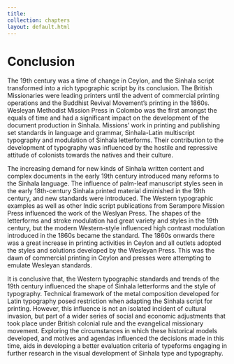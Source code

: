 ```yaml
---
title:
collection: chapters
layout: default.html
---
```


# Conclusion

The 19th century was a time of change in Ceylon, and the Sinhala script transformed into a rich typographic script by its conclusion. The British Missionaries were leading printers until the advent of commercial printing operations and the Buddhist Revival Movement’s printing in the 1860s. Wesleyan Methodist Mission Press in Colombo was the first amongst the equals of time and had a significant impact on the development of the document production in Sinhala. Missions’ work in printing and publishing set standards in language and grammar, Sinhala-Latin multiscript typography and modulation of Sinhala letterforms. Their contribution to the development of typography was influenced by the hostile and repressive attitude of colonists towards the natives and their culture.

The increasing demand for new kinds of Sinhala written content and complex documents in the early 19th century introduced many reforms to the Sinhala language. The influence of palm-leaf manuscript styles seen in the early 18th-century Sinhala printed material diminished in the 19th century, and new standards were introduced. The Western typographic examples as well as other Indic script publications from Serampore Mission Press influenced the work of the Weslyan Press. The shapes of the letterforms and stroke modulation had great variety and styles in the 19th century, but the modern Western-style influenced high contrast modulation introduced in the 1860s became the standard. The 1860s onwards there was a great increase in printing activities in Ceylon and all outlets adopted the styles and solutions developed by the Wesleyan Press. This was the dawn of commercial printing in Ceylon and presses were attempting to emulate Wesleyan standards.

It is conclusive that, the Western typographic standards and trends of the 19th century influenced the shape of Sinhala letterforms and the style of typography. Technical framework of the metal composition developed for Latin typography posed restriction when adapting the Sinhala script for printing. However, this influence is not an isolated incident of cultural invasion, but part of a wider series of social and economic adjustments that took place under British colonial rule and the evangelical missionary movement. Exploring the circumstances in which these historical models developed, and motives and agendas influenced the decisions made in this time, aids in developing a better evaluation criteria of typeforms engaging in further research in the visual development of Sinhala type and typography. 